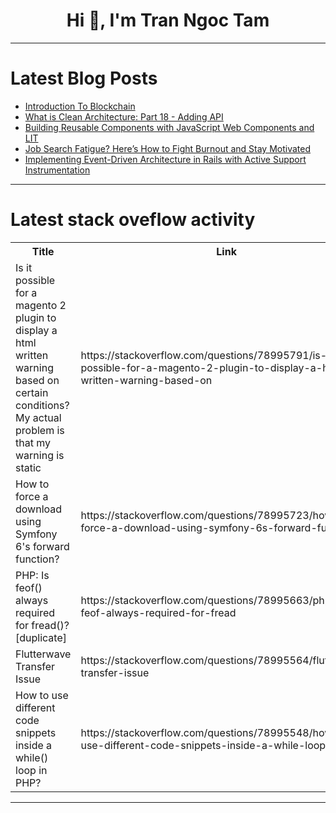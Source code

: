 <h1 align="center">Hi 👋, I'm Tran Ngoc Tam</h1>

---

# Latest Blog Posts 
<!-- BLOG-POST-LIST:START -->
- [Introduction To Blockchain](https://dev.to/canhamzacode/introduction-to-blockchain-45dn)
- [What is Clean Architecture: Part 18 - Adding API](https://dev.to/moh_moh701/what-is-clean-architecture-part-18-adding-api-23l2)
- [Building Reusable Components with JavaScript Web Components and LIT](https://dev.to/faisalsaysin/building-reusable-components-with-javascript-web-components-and-lit-ji2)
- [Job Search Fatigue? Here’s How to Fight Burnout and Stay Motivated](https://dev.to/mbround18/job-search-fatigue-heres-how-to-fight-burnout-and-stay-motivated-fm2)
- [Implementing Event-Driven Architecture in Rails with Active Support Instrumentation](https://dev.to/slimgee/implementing-event-driven-architecture-in-rails-with-active-support-instrumentation-d21)
<!-- BLOG-POST-LIST:END -->

---

# Latest stack oveflow activity
<table>
  <tr><th>Title</th><th>Link</th></tr>
  <!-- STACKOVERFLOW:START --><tr><td>Is it possible for a magento 2 plugin to display a html written warning based on certain conditions? My actual problem is that my warning is static</td><td>https://stackoverflow.com/questions/78995791/is-it-possible-for-a-magento-2-plugin-to-display-a-html-written-warning-based-on</td></tr><tr><td>How to force a download using Symfony 6&#39;s forward function?</td><td>https://stackoverflow.com/questions/78995723/how-to-force-a-download-using-symfony-6s-forward-function</td></tr><tr><td>PHP: Is feof&lpar;&rpar; always required for fread&lpar;&rpar;? [duplicate]</td><td>https://stackoverflow.com/questions/78995663/php-is-feof-always-required-for-fread</td></tr><tr><td>Flutterwave Transfer Issue</td><td>https://stackoverflow.com/questions/78995564/flutterwave-transfer-issue</td></tr><tr><td>How to use different code snippets inside a while&lpar;&rpar; loop in PHP?</td><td>https://stackoverflow.com/questions/78995548/how-to-use-different-code-snippets-inside-a-while-loop-in-php</td></tr><!-- STACKOVERFLOW:END -->
</table>

---


